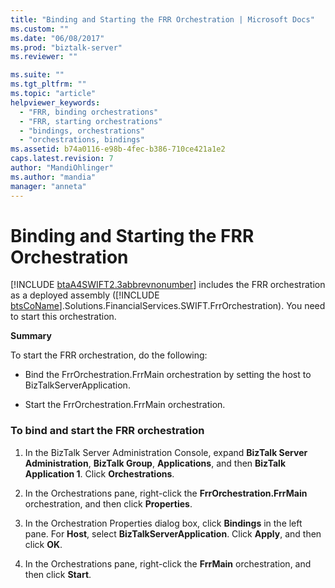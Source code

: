 ```yaml
---
title: "Binding and Starting the FRR Orchestration | Microsoft Docs"
ms.custom: ""
ms.date: "06/08/2017"
ms.prod: "biztalk-server"
ms.reviewer: ""

ms.suite: ""
ms.tgt_pltfrm: ""
ms.topic: "article"
helpviewer_keywords: 
  - "FRR, binding orchestrations"
  - "FRR, starting orchestrations"
  - "bindings, orchestrations"
  - "orchestrations, bindings"
ms.assetid: b74a0116-e98b-4fec-b386-710ce421a1e2
caps.latest.revision: 7
author: "MandiOhlinger"
ms.author: "mandia"
manager: "anneta"
---
```

# Binding and Starting the FRR Orchestration
[!INCLUDE [btaA4SWIFT2.3abbrevnonumber](../../includes/btaa4swift2-3abbrevnonumber-md.md)] includes the FRR orchestration as a deployed assembly ([!INCLUDE [btsCoName](../../includes/btsconame-md.md)].Solutions.FinancialServices.SWIFT.FrrOrchestration). You need to start this orchestration.  
  
 **Summary**  
  
 To start the FRR orchestration, do the following:  
  
-   Bind the FrrOrchestration.FrrMain orchestration by setting the host to BizTalkServerApplication.  
  
-   Start the FrrOrchestration.FrrMain orchestration.  
  
### To bind and start the FRR orchestration  
  
1.  In the BizTalk Server Administration Console, expand **BizTalk Server Administration**, **BizTalk Group**, **Applications**, and then **BizTalk Application 1**. Click **Orchestrations**.  
  
2.  In the Orchestrations pane, right-click the **FrrOrchestration.FrrMain** orchestration, and then click **Properties**.  
  
3.  In the Orchestration Properties dialog box, click **Bindings** in the left pane. For **Host**, select **BizTalkServerApplication**. Click **Apply**, and then click **OK**.  
  
4.  In the Orchestrations pane, right-click the **FrrMain** orchestration, and then click **Start**.